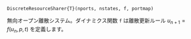 ```
DiscreteResourceSharer{T}(nports, nstates, f, portmap)
```

無向オープン離散システム。ダイナミクス関数 `f` は離散更新ルール $u_{n+1} = f(u_n, p, t)$ を定義します。
